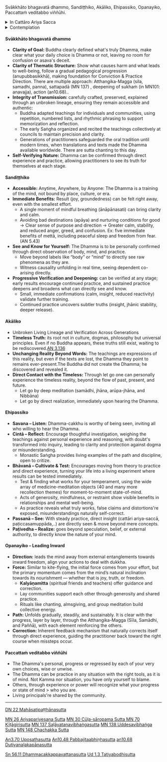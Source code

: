 Svākkhāto bhagavatā dhammo, Sandiṭṭhiko, Akāliko, Ehipassiko, Opanayiko, Paccattaṁ veditabbo viññūhi.
<details><summary>In Cattāro Ariya Sacca</summary>
+ **Idaṁ dukkhaṁ:** Jātipi, jarāpi, byādhipi, maraṇampi, appiyehi sampayogo, piyehi vippayogo, yampicchaṁ na labhati tampi. (Sn 56.11)
  + When regards each khanda as self, khandha posessed by self, khandha in self, khanda inside of self, if these change, citta consume by agitation. (MN 138)
  + Pañcupādānakkhandhā dukkhā.
+ **Idaṁ dukkhasamudayaṁ**: Yāyaṁ taṇhā (Kāmataṇhā, bhavataṇhā, vibhavataṇhā) ponobbhavikā nandirāgasahagatā tatratatrābhinandinī -> Paticca-samuppada. (Ud 1.3)
  + ‘netaṁ mama, nesohamasmi, na meso attā’ti samanupassati (MN 148). Yaṁ kiñci samudayadhammaṁ sabbaṁ taṁ nirodhadhamman (sn56.11)
+ **Idaṁ dukkhanirodhaṁ:** Bhikkhu vivicceva kāmehi vivicca akusalehi dhammehi savitakkaṁ savicāraṁ vivekajaṁ pītisukhaṁ paṭhamaṁ jhānaṁ upasampajja viharati. (MN 30) -> Yo tassāyeva taṇhāya asesavirāganirodho cāgo paṭinissaggo mutti anālayo.
+ **Idaṁ dukkhanirodhagāminī paṭipadā:** Bodhipakkhiyasenā :
  + Cattāro satipaṭṭhānā: kāyānupassanā vedanānupassanā cittānupassanā dhammānupassanā.
  + Cattāro sammappadhānā: saṃvara pahāna bhāvanā anurakkhaṇā. (akusala -kusala dhamma -samadhi / dukkha -sukkha)
  + Cattāro iddhipādā: chanda viriya citta vīmaṁsa.
  + Pañca indriya/bala: saddhā viriya sati samādhi paññā.
  + Satta sambojjhaṅgā: sati, dhamma vicaya, viriya, pīti, passaddhi, samādhi, upekkhā.
  + Ariya aṭṭhaṅgika magga : sammā diṭṭhi-saṅkappa-vācā-kammanta-ājīva-vāyāma-sati-samādhi : Sila-Samadhi-Panna.
</details>

<details><summary>Contemplation</summary>
+ What is the Dhamma? Its Content, Medium & History.
+ How can it be refuge? How to approach & access the out of space-time object it point to?
</details>

#### Svākkhāto bhagavatā dhammo
+ **Clarity of Goal:** Buddha clearly defined what's truly Dhamma, make clear what your daily choice is Dhamma or not, leaving no room for confusion or asava's deceit.
+ **Clarity of Thematic Structure:** Show what causes harm and what leads to well-being, follow a gradual pedagogical progression (anupubbasikkhā), making foundation for Conviction & Practice Direction. There are multiple approach: Atthangika-Magga (sila, samadhi, panna), sattapadā (MN 137) , deepening of sukhaṁ (in MN101: anavajja), action (an10.68)..
+ **Integrity of Transmission:** carefully crafted, preserved, explained through an unbroken lineage, ensuring they remain accessible and authentic:
  + Buddha adapted teachings for individuals and communities, using repetition, numbered lists, and rhythmic phrasing to support memorization and reflection.
  + The early Saṅgha organized and recited the teachings collectively at councils to maintain precision and clarity.
  + Generations of practitioners safeguarded the oral tradition until modern times, when translations and texts made the Dhamma available worldwide. There are sutta chanting to this day.
+ **Self-Verifying Nature:** Dhamma can be confirmed through direct experience and practice, allowing practitioners to see its truth for themselves at each stage.
  
#### Sandiṭṭhiko
- **Accessible:** Anytime, Anywhere, by Anyone: The Dhamma is a training of the mind, not bound by place, culture, or era.
- **Immediate Benefits:** Result (joy, groundedness) can be felt right away, even with the smallest effort.
  - A single moment of mindful breathing (ānāpānasati) can bring clarity and calm.
  - Avoiding bad destinations (apāya) and nurturing conditions for good -> Clear sense of purpose and direction -> Greater calm, stability, and reduced anger, greed, and confusion. Ex: five immediate benefits of mettā, including peaceful sleep and freedom from fear. (AN 5.43) 
- **See and Know for Yourself:** The Dhamma is to be personally confirmed through direct observation of body, mind, and practice.
  - Move beyond labels like “body” or “mind” to directly see raw phenomena as they are.
  - Witness causality unfolding in real time, seeing dependent co-arising directly.
- **Progressive Verification and Deepening:** can be verified at any stage; early results encourage continued practice, and sustained practice deepens and broadens what can directly see and know.
  - Small, immediate confirmations (calm, insight, reduced reactivity) validate further training.
  - Continued practice uncovers subtler truths (insight, jhānic stability, deeper release).

#### Akāliko
+ Unbroken Living Lineage and Verification Across Generations
+ **Timeless Truth:** its root not in culture, dogmas, philosophy but universal principles. Even if no Buddha appears, these truths still exist, waiting to be rediscovered.[AN 3.136](https://suttacentral.net/an3.136/en/sujato) 
+ **Unchanging Reality Beyond Words:** The teachings are expressions of this reality, but even if the texts are lost,
the Dhamma they point to remains ever-present.The Buddha did not create the Dhamma; he discovered and revealed it.
+ **Direct Contact with the Timeless:** Through let go one can personally experience the timeless reality, beyond the flow of past, present, and future.
  - Let go by deep meditation (samādhi, jhāna, arūpa-jhāna, and Nibbāna)
  - Let go by direct realization, immediately upon hearing the Dhamma.

#### Ehipassiko
- **Savana – Listen:** Dhamma-cakkhu is worthy of being seen, inviting all who willing to hear the Dhamma.
- **Cintā – Reflect:** Encourage thoughtful investigation, weighing the teachings against personal experience and reasoning, with doubt's transformed into inquiry, leading to clarity and protection against dogma or misunderstanding.
  - Monastic Saṅgha provides living examples of the path and discipline, open to critize.
- **Bhāvanā – Cultivate & Test:** Encourages moving from theory to practice and direct experience, turning your life into a living experiment where results can be tested immediately. 
  - Test & finding what works for your temperament, using the wide array of medicine-meditation objects (40 and many more recollection themes) for moment-to-moment state-of-mind. 
  - Acts of generosity, mindfulness, or restraint show visible benefits in relationships and mental well-being.
  - As practice reveals what truly works, false claims and distortions're exposed, misunderstandings naturally self-correct.
- **Passanā – See:** With steady practice, direct insight (cattāri ariya-saccā, paṭiccasamuppāda,..) are directly seen & move beyond mere concepts.
- **Paṭivedha – Realize:** goes beyond speculation, belief, or external authority, to directly know the nature of your mind.

#### Opanayiko – Leading Inward
- **Direction:** leads the mind away from external entanglements towards inward freedom, align your actions to deal with dukkha.
- **Force:** Similar to kite-flying, the initial force comes from your effort, but the primary momentum comes from the mind’s natural inclination towards its nourishment — whether that is joy, truth, or freedom.
  + **Kalyāṇamitta** (spiritual friends and teachers) offer guidance and correction.
  + Lay communities support each other through generosity and shared practice.
  + Rituals like chanting, almsgiving, and group meditation build collective energy.
- **Path:** Unfolds gradually, steadily, and sustainably. It is clear with the progress, layer by layer, through the Atthangika-Magga (Sīla, Samādhi, and Paññā), with each element reinforcing the others.
- **Correction:** Inherent feedback mechanism that naturally corrects itself through direct experience, guiding the practitioner back toward the right course when missteps occur.

#### Paccattaṁ veditabbo viññūhi
- The Dhamma's personal, progress or regressed by each of your very own choices, wise or unwise. 
- The Dhamma can be practice in any situation with the right tools, as it is of mind. Not Kamma nor situation, you have only yourself to blame.
- Others, through experience or power will recognize what your progress or state of mind > who you are.
- Living principals're shared by the community.

----
[DN 22 Mahāsatipaṭṭhānasutta](https://suttacentral.net/dn22/en/sujato)

[MN 26 Ariyapariyesana Sutta](https://suttacentral.net/mn26/en/sujato)
[MN 30 Cūḷa-sāropama Sutta ](https://suttacentral.net/mn30/en/sujato)
[MN 70 Kīṭāgirisutta](https://suttacentral.net/mn70/en/sujato)
[MN 137 Saḷāyatanavibhaṅgasutta](https://suttacentral.net/mn137/en/sujato)
[MN 138 Uddesavibhaṅga Sutta](https://suttacentral.net/mn138/en/sujato)
[MN 148 Chachakka Sutta](https://suttacentral.net/mn148/en/sujato)

[An3.70 Uposathasutta](https://suttacentral.net/an3.70/en/sujato)
[An10.48 Pabbajitaabhiṇhasutta](https://suttacentral.net/an10.48/en/sujato)
[an10.68 Dutiyanaḷakapānasutta](https://suttacentral.net/an10.68/en/sujato)

[Sn 56.11 Dhammacakkappavattanasutta](https://suttacentral.net/sn56.11/en/sujato)
[Ud 1.3 Tatiyabodhisutta](https://suttacentral.net/ud1.3/en/sujato)
